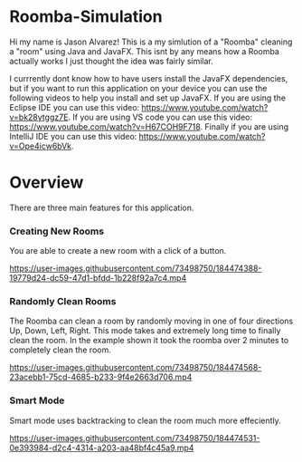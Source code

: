 # Roomba-Simulation
Hi my name is Jason Alvarez! This is a my simlution of a "Roomba" cleaning a "room" using Java and JavaFX. This isnt by any means how a Roomba actually works I just thought the idea was fairly similar. 

I currrently dont know how to have users install the JavaFX dependencies, but if you want to run this application on your device you can use the following videos to help you install and set up JavaFX. If you are using the Eclipse IDE you can use this video: https://www.youtube.com/watch?v=bk28ytggz7E. If you are using VS code you can use this video: https://www.youtube.com/watch?v=H67COH9F718. Finally if you are using IntelliJ IDE you can use this video: https://www.youtube.com/watch?v=Ope4icw6bVk.

# Overview

There are three main features for this application. 

### Creating New Rooms
You are able to create a new room with a click of a button.

https://user-images.githubusercontent.com/73498750/184474388-19779d24-dc59-47d1-bfdd-1b228f92a7c4.mp4

### Randomly Clean Rooms
The Roomba can clean a room by randomly moving in one of four directions Up, Down, Left, Right. This mode takes and extremely long time to finally clean the room. In the example shown it took the roomba over 2 minutes to completely clean the room.

https://user-images.githubusercontent.com/73498750/184474568-23acebb1-75cd-4685-b233-9f4e2663d706.mp4

### Smart Mode
Smart mode uses backtracking to clean the room much more effeciently. 

https://user-images.githubusercontent.com/73498750/184474531-0e393984-d2c4-4314-a203-aa48bf4c45a9.mp4


